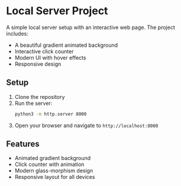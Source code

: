 # Local Server Project

A simple local server setup with an interactive web page. The project includes:

- A beautiful gradient animated background
- Interactive click counter
- Modern UI with hover effects
- Responsive design

## Setup

1. Clone the repository
2. Run the server:
   ```bash
   python3 -m http.server 8000
   ```
3. Open your browser and navigate to `http://localhost:8000`

## Features

- Animated gradient background
- Click counter with animation
- Modern glass-morphism design
- Responsive layout for all devices 